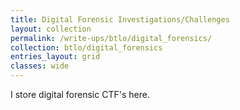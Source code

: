 ```yaml
---
title: Digital Forensic Investigations/Challenges
layout: collection
permalink: /write-ups/btlo/digital_forensics/
collection: btlo/digital_forensics
entries_layout: grid
classes: wide
---
```

I store digital forensic CTF's here.
